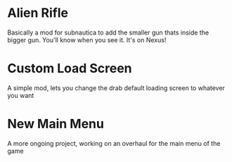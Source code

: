 # Alien Rifle

Basically a mod for subnautica to add the smaller gun thats inside the bigger gun. You'll know when you see it. It's on Nexus!

# Custom Load Screen

A simple mod, lets you change the drab default loading screen to whatever you want

# New Main Menu

A more ongoing project, working on an overhaul for the main menu of the game